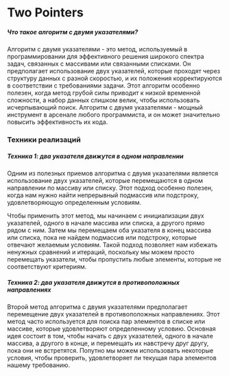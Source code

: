# Two Pointers
##### Что такое алгоритм с двумя указателями?
Алгоритм с двумя указателями - это метод, используемый в программировании для эффективного решения широкого спектра задач, связанных с массивами или связанными списками. Он предполагает использование двух указателей, которые проходят через структуру данных с разной скоростью, и их положения корректируются в соответствии с требованиями задачи. Этот алгоритм особенно полезен, когда метод грубой силы приводит к низкой временной сложности, а набор данных слишком велик, чтобы использовать исчерпывающий поиск. Алгоритм с двумя указателями - мощный инструмент в арсенале любого программиста, и он может значительно повысить эффективность их кода.
### Техники реализаций
##### Техника 1: два указателя движутся в одном направлении
Одним из полезных приемов алгоритма с двумя указателями является использование двух указателей, которые перемещаются в одном направлении по массиву или списку. Этот подход особенно полезен, когда нам нужно найти непрерывный подмассив или подстроку, удовлетворяющую определенным условиям.

Чтобы применить этот метод, мы начинаем с инициализации двух указателей, одного в начале массива или списка, а другого прямо рядом с ним. Затем мы перемещаем оба указателя в конец массива или списка, пока не найдем подмассив или подстроку, которые отвечают желаемым условиям. Такой подход позволяет нам избежать ненужных сравнений и итераций, поскольку мы можем просто перемещать указатели, чтобы пропустить любые элементы, которые не соответствуют критериям.

##### Техника 2: два указателя движутся в противоположных направлениях
Второй метод алгоритма с двумя указателями предполагает перемещение двух указателей в противоположных направлениях. Этот метод часто используется для поиска пар элементов в списке или массиве, которые удовлетворяют определенному условию. Основная идея состоит в том, чтобы начать с двух указателей, одного в начале массива, а другого в конце, и перемещать их навстречу друг другу, пока они не встретятся. Попутно мы можем использовать некоторые условия, чтобы проверить, удовлетворяет ли текущая пара элементов нашему требованию.